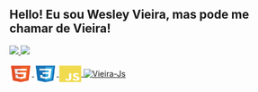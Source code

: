 ## Hello! Eu sou Wesley Vieira, mas pode me chamar de Vieira! 

<div>
  <a href="https://github.com/VieiraSantosz">
  <img height="180em" src="https://github-readme-stats.vercel.app/api?username=VieiraSantosz&show_icons=true&theme=transparent&include_all_commits=true"/>
  <img height="180em" src="https://github-readme-stats.vercel.app/api/top-langs/?username=VieiraSantosz&layout=compact&langs_count=7&theme=transparent"/>
</div>

<div style="display: inline_block"><br>
  <img align="center" alt="Vieira-HTML" height="30" width="40" src="https://raw.githubusercontent.com/devicons/devicon/master/icons/html5/html5-original.svg">
  <img align="center" alt="Vieira-CSS" height="30" width="40" src="https://raw.githubusercontent.com/devicons/devicon/master/icons/css3/css3-original.svg">
  <img align="center" alt="Vieira-Js" height="30" width="40" src="https://raw.githubusercontent.com/devicons/devicon/master/icons/javascript/javascript-plain.svg">
  <img align="center" alt="Vieira-Js" height="30" width="40" src="https://cdn.jsdelivr.net/gh/devicons/devicon/icons/c/c-original.svg" />

</div>

##

